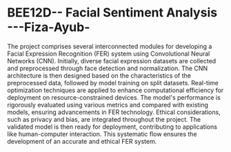 # BEE12D-- Facial Sentiment Analysis ---Fiza-Ayub-
The project comprises several interconnected modules for developing a Facial Expression Recognition (FER) system using Convolutional Neural Networks (CNN). Initially, diverse facial expression datasets are collected and preprocessed through face detection and normalization. The CNN architecture is then designed based on the characteristics of the preprocessed data, followed by model training on split datasets. Real-time optimization techniques are applied to enhance computational efficiency for deployment on resource-constrained devices. The model's performance is rigorously evaluated using various metrics and compared with existing models, ensuring advancements in FER technology. Ethical considerations, such as privacy and bias, are integrated throughout the project. The validated model is then ready for deployment, contributing to applications like human-computer interaction. This systematic flow ensures the development of an accurate and ethical FER system.
